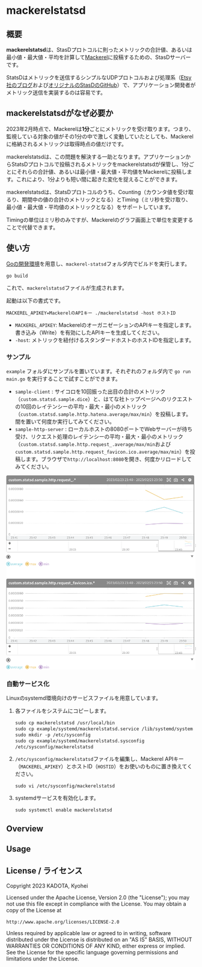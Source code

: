 # mackerelstatsd

## 概要

**mackerelstatsd**は、StasDプロトコルに則ったメトリックの合計値、あるいは最小値・最大値・平均を計算して[Mackerel](https://ja.mackerel.io/)に投稿するための、StasDサーバーです。

StatsDはメトリックを送信するシンプルなUDPプロトコルおよび処理系（[Etsy社のブログ](https://www.etsy.com/codeascraft/measure-anything-measure-everything/)および[オリジナルのStasDのGitHub](https://github.com/statsd/statsd)）で、アプリケーション開発者がメトリック送信を実装するのは容易です。

## mackerelstatsdがなぜ必要か

2023年2月時点で、Mackerelは**1分**ごとにメトリックを受け取ります。つまり、監視している対象の値がその1分の中で激しく変動していたとしても、Mackerelに格納されるメトリックは取得時点の値だけです。

mackerelstatsdは、この問題を解決する一助となります。アプリケーションからStatsDプロトコルで投稿されるメトリックをmackerelstatsdが保管し、1分ごとにそれらの合計値、あるいは最小値・最大値・平均値をMackerelに投稿します。これにより、1分よりも短い間に起きた変化を捉えることができます。

mackerelstatsdは、StatsDプロトコルのうち、Counting（カウンタ値を受け取るり、期間中の値の合計のメトリックとなる）とTiming（ミリ秒を受け取り、最小値・最大値・平均値のメトリックとなる）をサポートしています。

Timingの単位はミリ秒のみですが、Mackerelのグラフ画面上で単位を変更することで代替できます。

## 使い方

[Goの開発環境](https://go.dev/dl/)を用意し、`mackerel-statsd`フォルダ内でビルドを実行します。

```
go build
```

これで、`mackerelstatsd`ファイルが生成されます。

起動は以下の書式です。

```
MACKEREL_APIKEY=MackerelのAPIキー ./mackerelstatsd -host ホストID
```

- `MACKEREL_APIKEY`: MackerelのオーガニゼーションのAPIキーを指定します。書き込み（Write）を有効にしたAPIキーを生成してください。
- `-host`: メトリックを紐付けるスタンダードホストのホストIDを指定します。

### サンプル

`example` フォルダにサンプルを置いています。それぞれのフォルダ内で `go run main.go` を実行することで試すことができます。

- `sample-client` : サイコロを10回振った出目の合計のメトリック（`custom.statsd.sample.dice`）と、はてな社トップページへのリクエストの10回のレイテンシーの平均・最大・最小のメトリック（`custom.statsd.sample.http.hatena.average/max/min`）を投稿します。間を置いて何度か実行してみてください。
- `sample-http-server` : ローカルホストの8080ポートでWebサーバーが待ち受け、リクエスト処理のレイテンシーの平均・最大・最小のメトリック（`custom.statsd.sample.http.request_.average/max/min`および`custom.statsd.sample.http.request_favicon.ico.average/max/min`）を投稿します。ブラウザで`http://localhost:8080`を開き、何度かリロードしてみてください。

![sample-http-serverの実行例](images/latency.png)

### 自動サービス化

Linuxのsystemd環境向けのサービスファイルを用意しています。

1. 各ファイルをシステムにコピーします。

   ```
   sudo cp mackerelstatsd /usr/local/bin
   sudo cp example/systemd/mackerelstatsd.service /lib/systemd/system
   sudo mkdir -p /etc/sysconfig
   sudo cp example/systemd/mackerelstatsd.sysconfig /etc/sysconfig/mackerelstatsd
   ```

2. `/etc/sysconfig/mackerelstatsd`ファイルを編集し、Mackerel APIキー（`MACKEREL_APIKEY`）とホストID（`HOSTID`）をお使いのものに置き換えてください。

   ```
   sudo vi /etc/sysconfig/mackerelstatsd
   ```

3. systemdサービスを有効化します。

   ```
   sudo systemctl enable mackerelstatsd
   ```

## Overview

## Usage

## License / ライセンス

Copyright 2023 KADOTA, Kyohei

Licensed under the Apache License, Version 2.0 (the "License"); you may not use this file except in compliance with the License. You may obtain a copy of the License at

```
http://www.apache.org/licenses/LICENSE-2.0
```

Unless required by applicable law or agreed to in writing, software distributed under the License is distributed on an "AS IS" BASIS, WITHOUT WARRANTIES OR CONDITIONS OF ANY KIND, either express or implied. See the License for the specific language governing permissions and limitations under the License.
